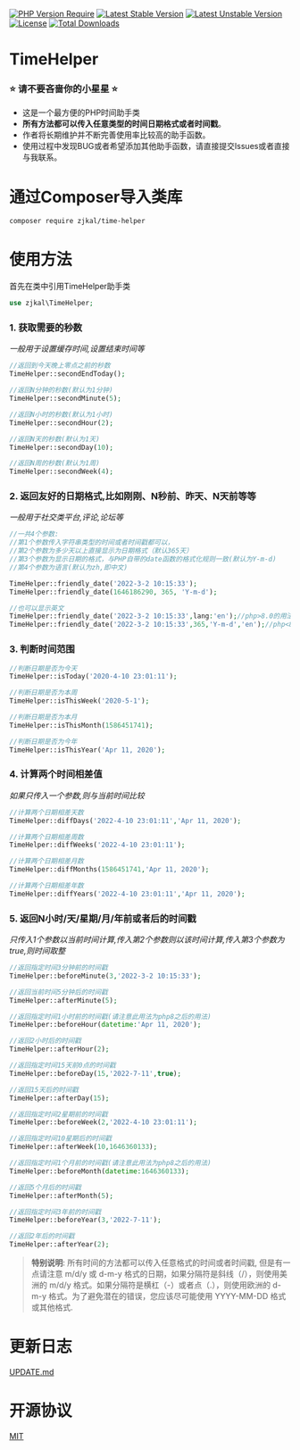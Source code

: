 [![PHP Version Require](http://poser.pugx.org/zjkal/time-helper/require/php)](https://packagist.org/packages/zjkal/time-helper)
[![Latest Stable Version](http://poser.pugx.org/zjkal/time-helper/v)](https://packagist.org/packages/zjkal/time-helper)
[![Latest Unstable Version](http://poser.pugx.org/zjkal/time-helper/v/unstable)](https://packagist.org/packages/zjkal/time-helper)
[![License](http://poser.pugx.org/zjkal/time-helper/license)](https://packagist.org/packages/zjkal/time-helper)
[![Total Downloads](http://poser.pugx.org/zjkal/time-helper/downloads)](https://packagist.org/packages/zjkal/time-helper)

# TimeHelper

### ⭐ 请不要吝啬你的小星星 ⭐

* 这是一个最方便的PHP时间助手类
* **所有方法都可以传入任意类型的时间日期格式或者时间戳**。
* 作者将长期维护并不断完善使用率比较高的助手函数。
* 使用过程中发现BUG或者希望添加其他助手函数，请直接提交Issues或者直接与我联系。

# 通过Composer导入类库

```bash
composer require zjkal/time-helper
```

# 使用方法

首先在类中引用TimeHelper助手类

```php
use zjkal\TimeHelper;
```

### 1. 获取需要的秒数

*一般用于设置缓存时间,设置结束时间等*

```php
//返回到今天晚上零点之前的秒数
TimeHelper::secondEndToday();

//返回N分钟的秒数(默认为1分钟)
TimeHelper::secondMinute(5);

//返回N小时的秒数(默认为1小时)
TimeHelper::secondHour(2);

//返回N天的秒数(默认为1天)
TimeHelper::secondDay(10);

//返回N周的秒数(默认为1周)
TimeHelper::secondWeek(4);
```

### 2. 返回友好的日期格式,比如刚刚、N秒前、昨天、N天前等等

*一般用于社交类平台,评论,论坛等*

```php
//一共4个参数:
//第1个参数传入字符串类型的时间或者时间戳都可以，
//第2个参数为多少天以上直接显示为日期格式（默认365天）
//第3个参数为显示日期的格式，与PHP自带的date函数的格式化规则一致(默认为Y-m-d)
//第4个参数为语言(默认为zh,即中文)

TimeHelper::friendly_date('2022-3-2 10:15:33');
TimeHelper::friendly_date(1646186290, 365, 'Y-m-d');

//也可以显示英文
TimeHelper::friendly_date('2022-3-2 10:15:33',lang:'en');//php>8.0的用法
TimeHelper::friendly_date('2022-3-2 10:15:33',365,'Y-m-d','en');//php<8.0需要写全参数
```

### 3. 判断时间范围

```php
//判断日期是否为今天
TimeHelper::isToday('2020-4-10 23:01:11');

//判断日期是否为本周
TimeHelper::isThisWeek('2020-5-1');

//判断日期是否为本月
TimeHelper::isThisMonth(1586451741);

//判断日期是否为今年
TimeHelper::isThisYear('Apr 11, 2020');
```

### 4. 计算两个时间相差值

*如果只传入一个参数,则与当前时间比较*

```php
//计算两个日期相差天数
TimeHelper::diffDays('2022-4-10 23:01:11','Apr 11, 2020');

//计算两个日期相差周数
TimeHelper::diffWeeks('2022-4-10 23:01:11');

//计算两个日期相差月数
TimeHelper::diffMonths(1586451741,'Apr 11, 2020');

//计算两个日期相差年数
TimeHelper::diffYears('2022-4-10 23:01:11','Apr 11, 2020');
```

### 5. 返回N小时/天/星期/月/年前或者后的时间戳

*只传入1个参数以当前时间计算,传入第2个参数则以该时间计算,传入第3个参数为true,则时间取整*

```php
//返回指定时间3分钟前的时间戳
TimeHelper::beforeMinute(3,'2022-3-2 10:15:33');

//返回当前时间5分钟后的时间戳
TimeHelper::afterMinute(5);

//返回指定时间1小时前的时间戳(请注意此用法为php8之后的用法)
TimeHelper::beforeHour(datetime:'Apr 11, 2020');

//返回2小时后的时间戳
TimeHelper::afterHour(2);

//返回指定时间15天前0点的时间戳
TimeHelper::beforeDay(15,'2022-7-11',true);

//返回15天后的时间戳
TimeHelper::afterDay(15);

//返回指定时间2星期前的时间戳
TimeHelper::beforeWeek(2,'2022-4-10 23:01:11');

//返回指定时间10星期后的时间戳
TimeHelper::afterWeek(10,1646360133);

//返回指定时间1个月前的时间戳(请注意此用法为php8之后的用法)
TimeHelper::beforeMonth(datetime:1646360133);

//返回5个月后的时间戳
TimeHelper::afterMonth(5);

//返回指定时间3年前的时间戳
TimeHelper::beforeYear(3,'2022-7-11');

//返回2年后的时间戳
TimeHelper::afterYear(2);
```

> **特别说明**: 所有时间的方法都可以传入任意格式的时间或者时间戳, 但是有一点请注意 m/d/y 或 d-m-y 格式的日期，如果分隔符是斜线（/），则使用美洲的 m/d/y 格式。如果分隔符是横杠（-）或者点（.），则使用欧洲的 d-m-y 格式。为了避免潜在的错误，您应该尽可能使用 YYYY-MM-DD 格式或其他格式.

# 更新日志

[UPDATE.md](UPDATE.md)

# 开源协议

[MIT](LICENSE.TXT)
